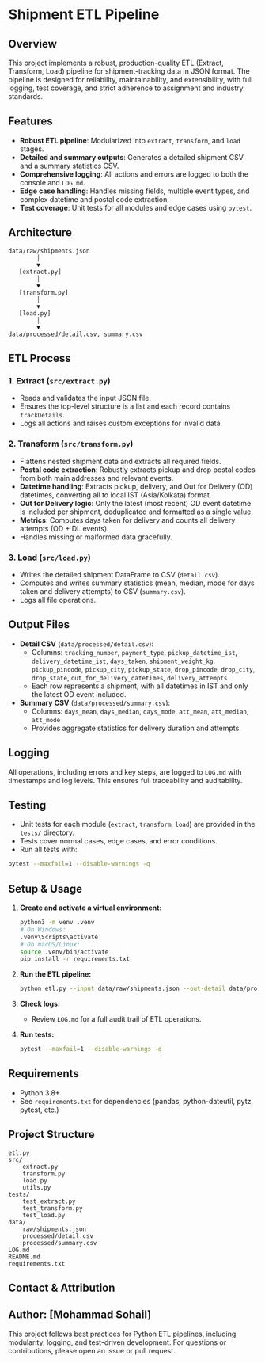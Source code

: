 
# Shipment ETL Pipeline

## Overview
This project implements a robust, production-quality ETL (Extract, Transform, Load) pipeline for shipment-tracking data in JSON format. The pipeline is designed for reliability, maintainability, and extensibility, with full logging, test coverage, and strict adherence to assignment and industry standards.

## Features
- **Robust ETL pipeline**: Modularized into `extract`, `transform`, and `load` stages.
- **Detailed and summary outputs**: Generates a detailed shipment CSV and a summary statistics CSV.
- **Comprehensive logging**: All actions and errors are logged to both the console and `LOG.md`.
- **Edge case handling**: Handles missing fields, multiple event types, and complex datetime and postal code extraction.
- **Test coverage**: Unit tests for all modules and edge cases using `pytest`.

## Architecture

```
data/raw/shipments.json
        │
        ▼
   [extract.py]
        │
        ▼
   [transform.py]
        │
        ▼
   [load.py]
        │
        ▼
data/processed/detail.csv, summary.csv
```

## ETL Process

### 1. Extract (`src/extract.py`)
- Reads and validates the input JSON file.
- Ensures the top-level structure is a list and each record contains `trackDetails`.
- Logs all actions and raises custom exceptions for invalid data.

### 2. Transform (`src/transform.py`)
- Flattens nested shipment data and extracts all required fields.
- **Postal code extraction**: Robustly extracts pickup and drop postal codes from both main addresses and relevant events.
- **Datetime handling**: Extracts pickup, delivery, and Out for Delivery (OD) datetimes, converting all to local IST (Asia/Kolkata) format.
- **Out for Delivery logic**: Only the latest (most recent) OD event datetime is included per shipment, deduplicated and formatted as a single value.
- **Metrics**: Computes days taken for delivery and counts all delivery attempts (OD + DL events).
- Handles missing or malformed data gracefully.

### 3. Load (`src/load.py`)
- Writes the detailed shipment DataFrame to CSV (`detail.csv`).
- Computes and writes summary statistics (mean, median, mode for days taken and delivery attempts) to CSV (`summary.csv`).
- Logs all file operations.

## Output Files

- **Detail CSV** (`data/processed/detail.csv`):
    - Columns: `tracking_number`, `payment_type`, `pickup_datetime_ist`, `delivery_datetime_ist`, `days_taken`, `shipment_weight_kg`, `pickup_pincode`, `pickup_city`, `pickup_state`, `drop_pincode`, `drop_city`, `drop_state`, `out_for_delivery_datetimes`, `delivery_attempts`
    - Each row represents a shipment, with all datetimes in IST and only the latest OD event included.
- **Summary CSV** (`data/processed/summary.csv`):
    - Columns: `days_mean`, `days_median`, `days_mode`, `att_mean`, `att_median`, `att_mode`
    - Provides aggregate statistics for delivery duration and attempts.

## Logging
All operations, including errors and key steps, are logged to `LOG.md` with timestamps and log levels. This ensures full traceability and auditability.

## Testing
- Unit tests for each module (`extract`, `transform`, `load`) are provided in the `tests/` directory.
- Tests cover normal cases, edge cases, and error conditions.
- Run all tests with:

```bash
pytest --maxfail=1 --disable-warnings -q
```

## Setup & Usage

1. **Create and activate a virtual environment:**

    ```bash
    python3 -m venv .venv
    # On Windows:
    .venv\Scripts\activate
    # On macOS/Linux:
    source .venv/bin/activate
    pip install -r requirements.txt
    ```

2. **Run the ETL pipeline:**

    ```bash
    python etl.py --input data/raw/shipments.json --out-detail data/processed/detail.csv --out-summary data/processed/summary.csv
    ```

3. **Check logs:**
    - Review `LOG.md` for a full audit trail of ETL operations.

4. **Run tests:**

    ```bash
    pytest --maxfail=1 --disable-warnings -q
    ```

## Requirements
- Python 3.8+
- See `requirements.txt` for dependencies (pandas, python-dateutil, pytz, pytest, etc.)

## Project Structure

```
etl.py
src/
    extract.py
    transform.py
    load.py
    utils.py
tests/
    test_extract.py
    test_transform.py
    test_load.py
data/
    raw/shipments.json
    processed/detail.csv
    processed/summary.csv
LOG.md
README.md
requirements.txt
```

## Contact & Attribution
Author: [Mohammad Sohail]
---
This project follows best practices for Python ETL pipelines, including modularity, logging, and test-driven development. For questions or contributions, please open an issue or pull request.
